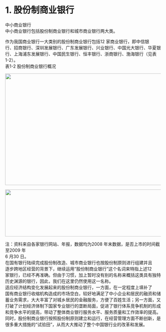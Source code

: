 # 1. 股份制商业银行

<p>中小商业银行<br />
    中小商业银行包括股份制商业银行和城市商业银行两大类。</p>
    <p>作为我国商业银行一大类别的股份制商业银行包括12 家商业银行，即中信银<br />
      行、招商银行、深圳发展银行、广东发展银行、兴业银行、中国光大银行、华夏银<br />
      行、上海浦东发展银行、中国民生银行、恒丰银行、浙商银行、渤海银行（见表<br />
      1-2）。<br />
    表1-2 股份制商业银行概况</p>
    <p><img src="http://i.teamkn.com/i/y5SEFnhc.png" width="907" height="361" /></p>
    <p><img src="http://i.teamkn.com/i/rJLnXOew.png" width="892" height="152" /></p>
    <p>注：资料来自各家银行网站、年报，数据均为2008 年末数据，是否上市的时间截至2009 年<br />
      6 月30 日。<br />
      在国有银行陆续完成股份制改造、城市商业银行也按股份制原则进行组建并且<br />
      逐步跨地区经营的背景下，继续运用“股份制商业银行”这个名词来特指上述12<br />
      家银行，已经不再准确。但由于习惯，加上暂时没有别的名称来概括这类具有独特<br />
      历史渊源的银行，因此，我们在这里仍然使用这一名称。<br />
      适应经济结构变化发展起来的股份制商业银行，一方面，在一定程度上填补了<br />
      国有商业银行收缩机构造成的市场空白，较好地满足了中小企业和居民的融资和储<br />
      蓄业务需求，大大丰富了对城乡居民的金融服务，方便了百姓生活；另一方面，又<br />
      打破了计划经济体制下国家专业银行的垄断局面，促进了银行体系竞争机制的形成<br />
      和竞争水平的提高，带动了整体商业银行服务水平、服务质量和工作效率的提高。<br />
      同时，股份制商业银行按照股份制原则建立和运行，在经营管理方面不断创新，是<br />
    很多重大措施的“试验田”，从而大大推动了整个中国银行业的改革和发展。</p>